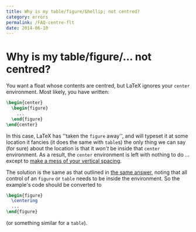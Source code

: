 ```yaml
---
title: Why is my table/figure/&hellip; not centred?
category: errors
permalink: /FAQ-centre-flt
date: 2014-06-10
---
```


# Why is my table/figure/&hellip; not centred?

You want a float whose contents are centred, but LaTeX ignores your
`center` environment.  Most likely, you have written:
```latex
\begin{center}
  \begin{figure}
    ...
  \end{figure}
\end{center}
```
In this case, LaTeX has ''taken the `figure` away'',
and will typeset it at some location it fancies (it does the same with
`table`s) the only thing we can say (for sure) about the
location is that it _won't_ be inside that `center`
environment.  As a result, the `center` environment is
left with nothing to do&nbsp;&hellip; except to 
[make a mess of your vertical spacing](/FAQ-vertspacefloat).

The solution is the same as that outlined in 
[the same answer](/FAQ-vertspacefloat), noting that all control of
an `figure` or `table` needs to be
inside the environment.  So the example's code should be converted to
```latex
\begin{figure}
  \centering
  ...
\end{figure}
```
(or something similar for a `table`).

